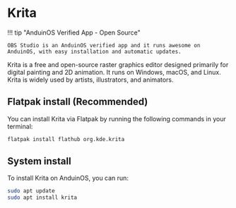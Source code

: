 # Krita

!!! tip "AnduinOS Verified App - Open Source"

    OBS Studio is an AnduinOS verified app and it runs awesome on AnduinOS, with easy installation and automatic updates.

Krita is a free and open-source raster graphics editor designed primarily for digital painting and 2D animation. It runs on Windows, macOS, and Linux. Krita is widely used by artists, illustrators, and animators.

## Flatpak install (Recommended)

You can install Krita via Flatpak by running the following commands in your terminal:

```bash
flatpak install flathub org.kde.krita
```

## System install

To install Krita on AnduinOS, you can run:

```bash
sudo apt update
sudo apt install krita
```
